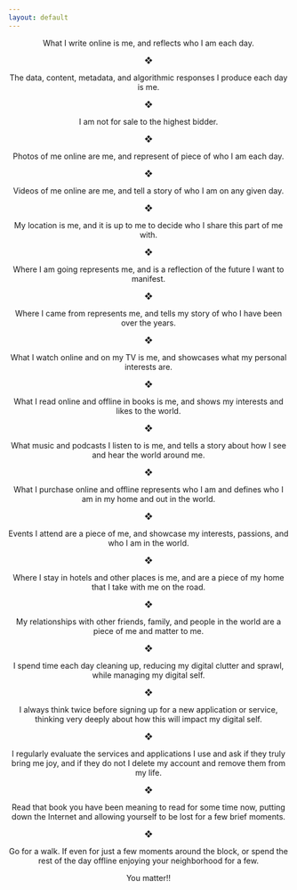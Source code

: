 ```yaml
---
layout: default
---
```


<p align="center">What I write online is me, and reflects who I am each day.</p>
<p align="center">&#x2756;</p>
<p align="center">The data, content, metadata, and algorithmic responses I produce each day is me.</p>
<p align="center">&#x2756;</p>
<p align="center">I am not for sale to the highest bidder.</p>
<p align="center">&#x2756;</p>
<p align="center">Photos of me online are me, and represent of piece of who I am each day.</p>
<p align="center">&#x2756;</p>
<p align="center">Videos of me online are me, and tell a story of who I am on any given day.</p>
<p align="center">&#x2756;</p>
<p align="center">My location is me, and it is up to me to decide who I share this part of me with.</p>
<p align="center">&#x2756;</p>
<p align="center">Where I am going represents me, and is a reflection of the future I want to manifest.</p>
<p align="center">&#x2756;</p>
<p align="center">Where I came from represents me, and tells my story of who I have been over the years.</p>
<p align="center">&#x2756;</p>
<p align="center">What I watch online and on my TV is me, and showcases what my personal interests are.</p>
<p align="center">&#x2756;</p>
<p align="center">What I read online and offline in books is me, and shows my interests and likes to the world.</p>
<p align="center">&#x2756;</p>
<p align="center">What music and podcasts I listen to is me, and tells a story about how I see and hear the world around me.</p>
<p align="center">&#x2756;</p>
<p align="center">What I purchase online and offline represents who I am and defines who I am in my home and out in the world.</p>
<p align="center">&#x2756;</p>
<p align="center">Events I attend are a piece of me, and showcase my interests, passions, and who I am in the world.</p>
<p align="center">&#x2756;</p>
<p align="center">Where I stay in hotels and other places is me, and are a piece of my home that I take with me on the road.</p>
<p align="center">&#x2756;</p>
<p align="center">My relationships with other friends, family, and people in the world are a piece of me and matter to me.</p>
<p align="center">&#x2756;</p>
<p align="center">I spend time each day cleaning up, reducing my digital clutter and sprawl, while managing my digital self.</p>
<p align="center">&#x2756;</p>
<p align="center">I always think twice before signing up for a new application or service, thinking very deeply about how this will impact my digital self.</p>
<p align="center">&#x2756;</p>
<p align="center">I regularly evaluate the services and applications I use and ask if they truly bring me joy, and if they do not I delete my account and remove them from my life.</p>
<p align="center">&#x2756;</p>
<p align="center">Read that book you have been meaning to read for some time now, putting down the Internet and allowing yourself to be lost for a few brief moments.</p>
<p align="center">&#x2756;</p>
<p align="center">Go for a walk. If even for just a few moments around the block, or spend the rest of the day offline enjoying your neighborhood for a few.</p>
<p align="center">You matter!!</p>
